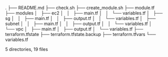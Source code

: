 .
├── README.md
├── check.sh
├── create_module.sh
├── module.tf
├── modules
│   ├── ec2
│   │   ├── main.tf
│   │   └── variables.tf
│   ├── sg
│   │   ├── main.tf
│   │   ├── output.tf
│   │   └── variables.tf
│   ├── subnet
│   │   ├── main.tf
│   │   ├── output.tf
│   │   └── variables.tf
│   └── vpc
│       ├── main.tf
│       ├── output.tf
│       └── variables.tf
├── terraform.tfstate
├── terraform.tfstate.backup
├── terraform.tfvars
└── variables.tf

5 directories, 19 files
